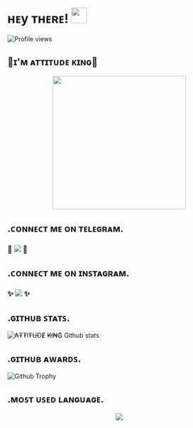#  ʜᴇy ᴛʜᴇʀᴇ! <img src="https://raw.githubusercontent.com/MartinHeinz/MartinHeinz/master/wave.gif" width="35px"> 

</p>

![Profile views](https://komarev.com/ghpvc/?username=ItsAttitudeking&color=blue&style=flat-square&label=Profile+Views)

</p>

## 👑ɪ'ᴍ ᴀᴛᴛɪᴛᴜᴅᴇ ᴋɪɴɢ👑
</p>

<p align="center"><a href="https://t.me/alone_Shaurya_king"><img src="https://te.legra.ph/file/bfc3e137fc23773b4cd74.jpg" width="300"></a></p>

</p>

## .ᴄᴏɴɴᴇᴄᴛ ᴍᴇ ᴏɴ ᴛᴇʟᴇɢʀᴀᴍ.

###  💫 <a href="https://t.me/Alone_Shaurya_king" target="black"><img src="https://img.shields.io/badge/₳₮₮ł₮ɄĐɆ ₭ł₦₲-30302f?style=flat&logo=telegram" /></a>  💫
</p>

## .ᴄᴏɴɴᴇᴄᴛ ᴍᴇ ᴏɴ ɪɴꜱᴛᴀɢʀᴀᴍ.

</p>

### ✨ <a href="https://instagram.com/shaurya_king_" target="blank"><img src="https://img.shields.io/badge/𝗦𝗛𝗔𝗨𝗥𝗬𝗔-30302f?style=flat&logo=instagram" /></a>  ✨

</p> 


##   **.ɢɪᴛʜᴜʙ ꜱᴛᴀᴛꜱ.**
![₳₮₮ł₮ɄĐɆ ₭ł₦₲ Github stats](https://github-readme-stats.vercel.app/api?username=itsattitudeking&show_icons=true&red=radical)

</p>

## **.ɢɪᴛʜᴜʙ ᴀᴡᴀʀᴅꜱ.**
![Github Trophy](https://github-profile-trophy.vercel.app/?username=ItsAttitudeking)

</p>

## **.ᴍᴏꜱᴛ ᴜꜱᴇᴅ ʟᴀɴɢᴜᴀɢᴇ.**
<p align="center"><a href="https://github.com/ItsAttitudeking"><img src="https://github-readme-stats.vercel.app/api/top-langs/?username=ItsAttitudeking&theme=radical&layout=compact"></a></p>

